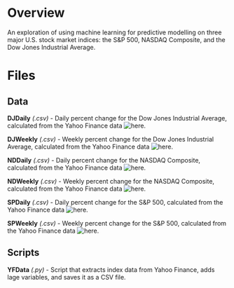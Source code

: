 # Overview

An exploration of using machine learning for predictive modelling on three major U.S. stock market indices: the S&P 500, NASDAQ Composite, and the Dow Jones Industrial Average.

# Files

## Data

**DJDaily** *(.csv)* - Daily percent change for the Dow Jones Industrial Average, calculated from the Yahoo Finance data ![here](https://finance.yahoo.com/quote/%5EDJI/history?p=%5EDJI).

**DJWeekly** *(.csv)* - Weekly percent change for the Dow Jones Industrial Average, calculated from the Yahoo Finance data ![here](https://finance.yahoo.com/quote/%5EDJI/history?p=%5EDJI).

**NDDaily** *(.csv)* - Daily percent change for the NASDAQ Composite, calculated from the Yahoo Finance data ![here](https://finance.yahoo.com/quote/%5EIXIC/history?p=%5EIXIC).

**NDWeekly** *(.csv)* - Weekly percent change for the NASDAQ Composite, calculated from the Yahoo Finance data ![here](https://finance.yahoo.com/quote/%5EIXIC/history?p=%5EIXIC).

**SPDaily** *(.csv)* - Daily percent change for the S&P 500, calculated from the Yahoo Finance data ![here](https://finance.yahoo.com/quote/%5EGSPC/history?p=%5EGSPC).

**SPWeekly** *(.csv)* - Weekly percent change for the S&P 500, calculated from the Yahoo Finance data ![here](https://finance.yahoo.com/quote/%5EGSPC/history?p=%5EGSPC).

## Scripts

**YFData** *(.py)* - Script that extracts index data from Yahoo Finance, adds lage variables, and saves it as a CSV file.
